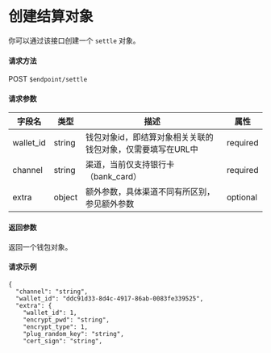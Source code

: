 # 创建结算对象

你可以通过该接口创建一个 `settle` 对象。

#### 请求方法

POST `$endpoint/settle`

#### 请求参数

| 字段名         | 类型        | 描述                                                         | 属性          |
| -------------- | ----------- | ------------------------------------------------------------ | ------------- |
| wallet_id | string | 钱包对象id，即结算对象相关关联的钱包对象，仅需要填写在URL中 | required |
| channel   | string  | 渠道，当前仅支持银行卡（bank_card）                         | required |
| extra           | object      | 额外参数，具体渠道不同有所区别，参见额外参数                 | optional      |


#### 返回参数

返回一个钱包对象。

#### 请求示例
```jsonc
{
  "channel": "string",
  "wallet_id": "ddc91d33-8d4c-4917-86ab-0083fe339525",
  "extra": {
    "wallet_id": 1,
    "encrypt_pwd": "string",
    "encrypt_type": 1,
    "plug_random_key": "string",
    "cert_sign": "string",
    "oprt_type": 1,
    "mobile_no": 1,
    "id_card": "string",
    "bank_acct_no": "string",
    "bank_acct_name": "string",
    "bank_no": 1,
    "bank_name": "string",
    "elec_bank_no": 1,
    "elec_bank_name": "string",
    "bank_area_code": 1,
    "elec_bank_province": "string",
    "elec_bank_city": "string",
    "bank_acct_type": 1,
    "sms_auth_code": 1
  }
}
```

#### 响应示例

```jsonc
{
  "id": "9beafff3-4f42-4fb3-a1fb-8f8d02ea4148",
  "type": "settle",
  "created": 1615972324,
  "channel": "string",
  "wallet_id": "ddc91d33-8d4c-4917-86ab-0083fe339525",
  "reviewed": 0,
  "extra": {
    "bank_acct_name": "string",
    "bank_acct_no": "string",
    "bank_acct_type": 1,
    "bank_area_code": 1,
    "bank_name": "string",
    "bank_no": 1,
    "cert_sign": "string",
    "elec_bank_city": "string",
    "elec_bank_name": "string",
    "elec_bank_no": 1,
    "elec_bank_province": "string",
    "encrypt_pwd": "string",
    "encrypt_type": 1,
    "id_card": "string",
    "mobile_no": 1,
    "oprt_type": 1,
    "plug_random_key": "string",
    "sms_auth_code": 1,
    "wallet_id": 1
  }
}
```
